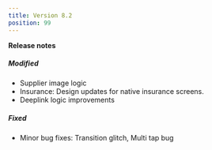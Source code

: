 ```yaml
---
title: Version 8.2
position: 99
---
```


**Release notes**
<br>
  <h5>Modified</h5><ul>
        <li>Supplier image logic</li>
        <li>Insurance: Design updates for native insurance screens.</li>
        <li>Deeplink logic improvements</li>
</ul>
  <h5>Fixed</h5><ul>
      <li>Minor bug fixes: Transition glitch, Multi tap bug</li>
</ul>

